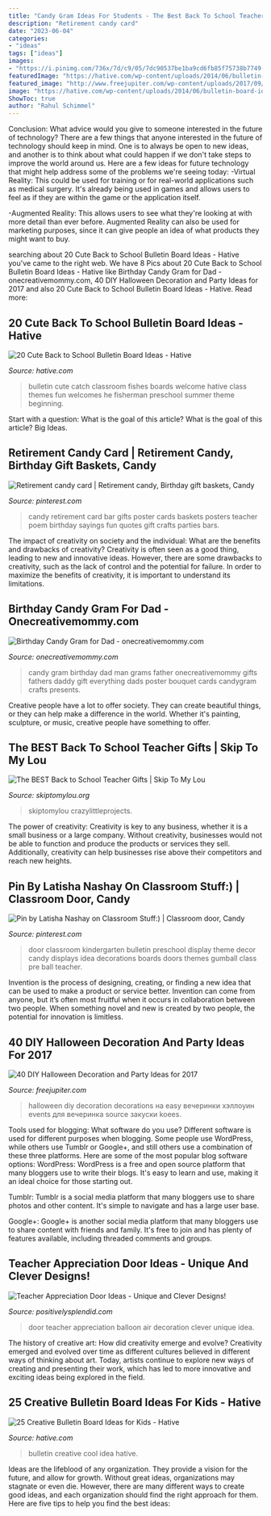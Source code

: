 ```yaml
---
title: "Candy Gram Ideas For Students - The Best Back To School Teacher Gifts"
description: "Retirement candy card"
date: "2023-06-04"
categories:
- "ideas"
tags: ["ideas"]
images:
- "https://i.pinimg.com/736x/7d/c9/05/7dc90537be1ba9cd6fb85f75738b7749--door-bulletin-boards-preschool-door.jpg"
featuredImage: "https://hative.com/wp-content/uploads/2014/06/bulletin-board-ideas/6-cool-first-day-board-idea.jpg"
featured_image: "http://www.freejupiter.com/wp-content/uploads/2017/09/DIY-Halloween-Decoration-and-Party-Ideas9.jpg"
image: "https://hative.com/wp-content/uploads/2014/06/bulletin-board-ideas/6-cool-first-day-board-idea.jpg"
ShowToc: true
author: "Rahul Schimmel"
---
```



Conclusion: What advice would you give to someone interested in the future of technology?
There are a few things that anyone interested in the future of technology should keep in mind. One is to always be open to new ideas, and another is to think about what could happen if we don't take steps to improve the world around us. Here are a few ideas for future technology that might help address some of the problems we're seeing today: 
-Virtual Reality: This could be used for training or for real-world applications such as medical surgery. It's already being used in games and allows users to feel as if they are within the game or the application itself. 

-Augmented Reality: This allows users to see what they're looking at with more detail than ever before. Augmented Reality can also be used for marketing purposes, since it can give people an idea of what products they might want to buy.

	

		
searching about 20 Cute Back to School Bulletin Board Ideas - Hative you've came to the right web. We have 8 Pics about 20 Cute Back to School Bulletin Board Ideas - Hative like Birthday Candy Gram for Dad - onecreativemommy.com, 40 DIY Halloween Decoration and Party Ideas for 2017 and also 20 Cute Back to School Bulletin Board Ideas - Hative. Read more:
		
    
## 20 Cute Back To School Bulletin Board Ideas - Hative

<img loading=lazy src="http://hative.com/wp-content/uploads/2014/06/back-to-school-ideas/3-what-a-great-catch.jpg" onerror="this.onerror=null;this.src='https://tse3.mm.bing.net/th?id=OIP.iK6C6Y7GR1fRG6n2U9j6yAHaFj&amp;pid=15.1';" alt="20 Cute Back to School Bulletin Board Ideas - Hative">

_Source: hative.com_

>bulletin cute catch classroom fishes boards welcome hative class themes fun welcomes he fisherman preschool summer theme beginning. 

	

Start with a question: What is the goal of this article?
What is the goal of this article? Big Ideas.

    
## Retirement Candy Card | Retirement Candy, Birthday Gift Baskets, Candy

<img loading=lazy src="https://i.pinimg.com/736x/db/0f/3f/db0f3fbf914415c4e6fdd1102d763d53--candy-cards-food-crafts.jpg" onerror="this.onerror=null;this.src='https://tse4.mm.bing.net/th?id=OIP.pQtTybu3rE1ANby8oRP58wHaJ3&amp;pid=15.1';" alt="Retirement candy card | Retirement candy, Birthday gift baskets, Candy">

_Source: pinterest.com_

>candy retirement card bar gifts poster cards baskets posters teacher poem birthday sayings fun quotes gift crafts parties bars. 

	

The impact of creativity on society and the individual: What are the benefits and drawbacks of creativity?
Creativity is often seen as a good thing, leading to new and innovative ideas. However, there are some drawbacks to creativity, such as the lack of control and the potential for failure. In order to maximize the benefits of creativity, it is important to understand its limitations.

    
## Birthday Candy Gram For Dad - Onecreativemommy.com

<img loading=lazy src="http://onecreativemommy.com/wp-content/uploads/2014/02/birthday-candy-gram-1-450x672.jpg" onerror="this.onerror=null;this.src='https://tse2.mm.bing.net/th?id=OIP.83Ez6VnShwWy6d3elewsRQAAAA&amp;pid=15.1';" alt="Birthday Candy Gram for Dad - onecreativemommy.com">

_Source: onecreativemommy.com_

>candy gram birthday dad man grams father onecreativemommy gifts fathers daddy gift everything dads poster bouquet cards candygram crafts presents. 

	

Creative people have a lot to offer society. They can create beautiful things, or they can help make a difference in the world. Whether it's painting, sculpture, or music, creative people have something to offer.

    
## The BEST Back To School Teacher Gifts | Skip To My Lou

<img loading=lazy src="https://www.skiptomylou.org/wp-content/uploads/2016/08/back-to-school-candy-gram-gift-tags.jpg" onerror="this.onerror=null;this.src='https://tse2.mm.bing.net/th?id=OIP.pt6KcY9py4y_qu-g38zKKAHaE8&amp;pid=15.1';" alt="The BEST Back to School Teacher Gifts | Skip To My Lou">

_Source: skiptomylou.org_

>skiptomylou crazylittleprojects. 

	

The power of creativity:
Creativity is key to any business, whether it is a small business or a large company. Without creativity, businesses would not be able to function and produce the products or services they sell. Additionally, creativity can help businesses rise above their competitors and reach new heights.

    
## Pin By Latisha Nashay On Classroom Stuff:) | Classroom Door, Candy

<img loading=lazy src="https://i.pinimg.com/736x/7d/c9/05/7dc90537be1ba9cd6fb85f75738b7749--door-bulletin-boards-preschool-door.jpg" onerror="this.onerror=null;this.src='https://tse1.mm.bing.net/th?id=OIP.80txlzRVIYUHDW9CmbTn-QHaJ3&amp;pid=15.1';" alt="Pin by Latisha Nashay on Classroom Stuff:) | Classroom door, Candy">

_Source: pinterest.com_

>door classroom kindergarten bulletin preschool display theme decor candy displays idea decorations boards doors themes gumball class pre ball teacher. 

	

Invention is the process of designing, creating, or finding a new idea that can be used to make a product or service better. Invention can come from anyone, but it’s often most fruitful when it occurs in collaboration between two people. When something novel and new is created by two people, the potential for innovation is limitless.

    
## 40 DIY Halloween Decoration And Party Ideas For 2017

<img loading=lazy src="http://www.freejupiter.com/wp-content/uploads/2017/09/DIY-Halloween-Decoration-and-Party-Ideas9.jpg" onerror="this.onerror=null;this.src='https://tse2.mm.bing.net/th?id=OIP.dsuSRqsRYUKgrTOSDN0gYgHaUX&amp;pid=15.1';" alt="40 DIY Halloween Decoration and Party Ideas for 2017">

_Source: freejupiter.com_

>halloween diy decoration decorations на easy вечеринки хэллоуин events для вечеринка source закуски koees. 

	

Tools used for blogging: What software do you use?
Different software is used for different purposes when blogging. Some people use WordPress, while others use Tumblr or Google+, and still others use a combination of these three platforms. Here are some of the most popular blog software options: 
WordPress: WordPress is a free and open source platform that many bloggers use to write their blogs. It's easy to learn and use, making it an ideal choice for those starting out. 

Tumblr: Tumblr is a social media platform that many bloggers use to share photos and other content. It's simple to navigate and has a large user base. 

Google+: Google+ is another social media platform that many bloggers use to share content with friends and family. It's free to join and has plenty of features available, including threaded comments and groups.

    
## Teacher Appreciation Door Ideas - Unique And Clever Designs!

<img loading=lazy src="https://www.positivelysplendid.com/wp-content/uploads/2017/04/Hot-Air-Balloon-Teacher-Appreciation-Door.jpg" onerror="this.onerror=null;this.src='https://tse1.mm.bing.net/th?id=OIP.LlakDwtqrYSUUfxTUEFGygHaKX&amp;pid=15.1';" alt="Teacher Appreciation Door Ideas - Unique and Clever Designs!">

_Source: positivelysplendid.com_

>door teacher appreciation balloon air decoration clever unique idea. 

	

The history of creative art: How did creativity emerge and evolve?
Creativity emerged and evolved over time as different cultures believed in different ways of thinking about art. Today, artists continue to explore new ways of creating and presenting their work, which has led to more innovative and exciting ideas being explored in the field.

    
## 25 Creative Bulletin Board Ideas For Kids - Hative

<img loading=lazy src="https://hative.com/wp-content/uploads/2014/06/bulletin-board-ideas/6-cool-first-day-board-idea.jpg" onerror="this.onerror=null;this.src='https://tse2.mm.bing.net/th?id=OIP.3bBIWW2_t7GJDhpuyYCtlQHaJ6&amp;pid=15.1';" alt="25 Creative Bulletin Board Ideas for Kids - Hative">

_Source: hative.com_

>bulletin creative cool idea hative. 

	

Ideas are the lifeblood of any organization. They provide a vision for the future, and allow for growth. Without great ideas, organizations may stagnate or even die. However, there are many different ways to create good ideas, and each organization should find the right approach for them. Here are five tips to help you find the best ideas:

